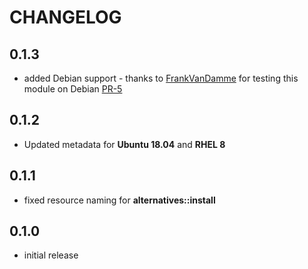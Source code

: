 # CHANGELOG

## 0.1.3

* added Debian support - thanks to [FrankVanDamme](https://github.com/FrankVanDamme) for testing this module on Debian [PR-5](https://github.com/NTTCom-MS/eyp-alternatives/pull/5)

## 0.1.2

* Updated metadata for **Ubuntu 18.04** and **RHEL 8**

## 0.1.1

* fixed resource naming for **alternatives::install**

## 0.1.0

* initial release
